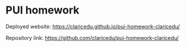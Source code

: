 # PUI homework

Deployed website: https://claricedu.github.io/pui-homework-claricedu/

Repository link: https://github.com/claricedu/pui-homework-claricedu/
